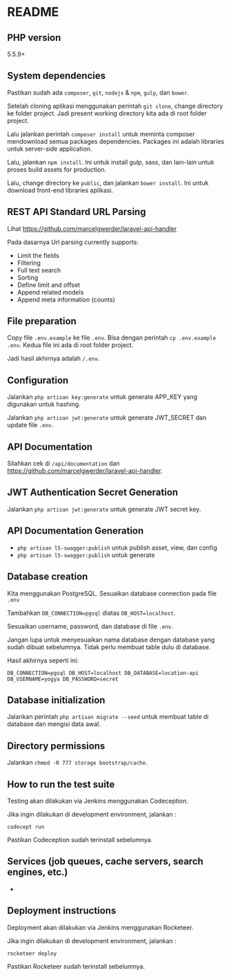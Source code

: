 # README

## PHP version

5.5.9+

## System dependencies

Pastikan sudah ada `composer`, `git`, `nodejs` & `npm`, `gulp`, dan `bower`.

Setelah cloning aplikasi menggunakan perintah `git clone`, change directory ke folder project. Jadi present working directory kita ada di root folder project.

Lalu jalankan perintah `composer install` untuk meminta composer mendownload semua packages dependencies. Packages ini adalah libraries untuk server-side application.

Lalu, jalankan `npm install`. Ini untuk install gulp, sass, dan lain-lain untuk proses build assets for production.

Lalu, change directory ke `public`, dan jalankan `bower install`. Ini untuk download front-end libraries aplikasi.

## REST API Standard URL Parsing

Lihat https://github.com/marcelgwerder/laravel-api-handler

Pada dasarnya Url parsing currently supports:

* Limit the fields
* Filtering
* Full text search
* Sorting
* Define limit and offset
* Append related models
* Append meta information (counts)

## File preparation

Copy file `.env.example` ke file `.env`. Bisa dengan perintah `cp .env.example .env`. Kedua file ini ada di root folder project.

Jadi hasil akhirnya adalah `/.env`.

## Configuration

Jalankan `php artisan key:generate` untuk generate APP_KEY yang digunakan untuk hashing.

Jalankan `php artisan jwt:generate` untuk generate JWT_SECRET dan update file `.env`.

## API Documentation

Silahkan cek di `/api/documentation` dan https://github.com/marcelgwerder/laravel-api-handler.

## JWT Authentication Secret Generation

Jalankan `php artisan jwt:generate` untuk generate JWT secret key.

## API Documentation Generation

- `php artisan l5-swagger:publish` untuk publish asset, view, dan config
- `php artisan l5-swagger:publish` untuk generate

## Database creation

Kita menggunakan PostgreSQL. Sesuaikan database connection pada file `.env`

Tambahkan `DB_CONNECTION=pgsql` diatas `DB_HOST=localhost`.

Sesuaikan username, password, dan database di file `.env`.

Jangan lupa untuk menyesuaikan nama database dengan database yang sudah dibuat sebelumnya. Tidak perlu membuat table dulu di database.

Hasil akhirnya seperti ini:

``
DB_CONNECTION=pgsql
DB_HOST=localhost
DB_DATABASE=location-api
DB_USERNAME=yogya
DB_PASSWORD=secret
``

## Database initialization

Jalankan perintah `php artisan migrate --seed` untuk membuat table di database dan mengisi data awal.

## Directory permissions

Jalankan `chmod -R 777 storage bootstrap/cache`.

## How to run the test suite

Testing akan dilakukan via Jenkins menggunakan Codeception.

Jika ingin dilakukan di development environment, jalankan :

``codecept run``

Pastikan Codeception sudah terinstall sebelumnya.

## Services (job queues, cache servers, search engines, etc.)

-

## Deployment instructions

Deployment akan dilakukan via Jenkins menggunakan Rocketeer.

Jika ingin dilakukan di development environment, jalankan :

``rocketeer deploy``

Pastikan Rocketeer sudah terinstall sebelumnya.

